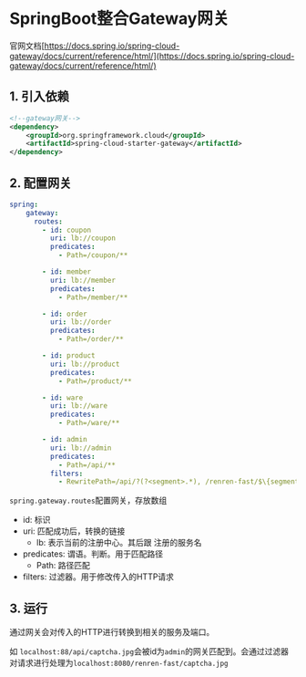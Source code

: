 # SpringBoot整合Gateway网关

官网文档[https://docs.spring.io/spring-cloud-gateway/docs/current/reference/html/](https://docs.spring.io/spring-cloud-gateway/docs/current/reference/html/)

## 1. 引入依赖
```xml
<!--gateway网关-->  
<dependency>  
    <groupId>org.springframework.cloud</groupId>  
    <artifactId>spring-cloud-starter-gateway</artifactId>  
</dependency>
```

## 2. 配置网关

```yaml
spring:
    gateway:
      routes:
        - id: coupon
          uri: lb://coupon
          predicates:
            - Path=/coupon/**

        - id: member
          uri: lb://member
          predicates:
            - Path=/member/**

        - id: order
          uri: lb://order
          predicates:
            - Path=/order/**

        - id: product
          uri: lb://product
          predicates:
            - Path=/product/**

        - id: ware
          uri: lb://ware
          predicates:
            - Path=/ware/**

        - id: admin
          uri: lb://admin
          predicates:
            - Path=/api/**
          filters:
            - RewritePath=/api/?(?<segment>.*), /renren-fast/$\{segment}
```

``spring.gateway.routes``配置网关，存放数组

- id: 标识
- uri: 匹配成功后，转换的链接
  - lb: 表示当前的注册中心。其后跟 注册的服务名
- predicates: 谓语。判断。用于匹配路径
  - Path: 路径匹配
- filters: 过滤器。用于修改传入的HTTP请求



## 3. 运行

通过网关会对传入的HTTP进行转换到相关的服务及端口。

如 ``localhost:88/api/captcha.jpg``会被id为``admin``的网关匹配到。会通过过滤器对请求进行处理为``localhost:8080/renren-fast/captcha.jpg``

